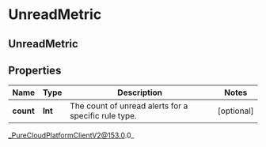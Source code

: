 # UnreadMetric

## UnreadMetric

## Properties

|Name | Type | Description | Notes|
|------------ | ------------- | ------------- | -------------|
| **count** | **Int** | The count of unread alerts for a specific rule type. | [optional] |



_PureCloudPlatformClientV2@153.0.0_
